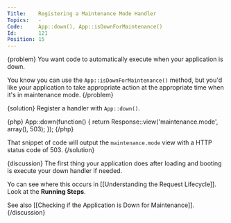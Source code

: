 ```yaml
---
Title:    Registering a Maintenance Mode Handler
Topics:   -
Code:     App::down(), App::isDownForMaintenance()
Id:       121
Position: 15
---
```


{problem}
You want code to automatically execute when your application is down.

You know you can use the `App::isDownForMaintenance()` method, but you'd like your application to take appropriate action at the appropriate time when it's in maintenance mode.
{/problem}

{solution}
Register a handler with `App::down()`.

{php}
App::down(function()
{
    return Response::view('maintenance.mode', array(), 503);
});
{/php}

That snippet of code will output the `maintenance.mode` view with a HTTP status code of 503.
{/solution}

{discussion}
The first thing your application does after loading and booting is execute your down handler if needed.

Yo can see where this occurs in [[Understanding the Request Lifecycle]]. Look at the **Running Steps**.

See also [[Checking if the Application is Down for Maintenance]].
{/discussion}

